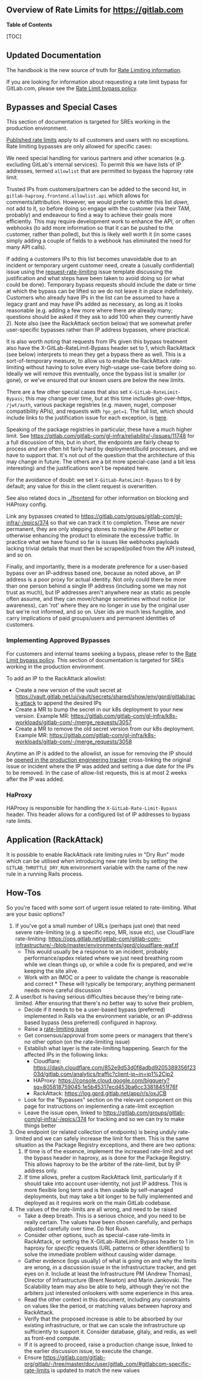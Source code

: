 ## Overview of Rate Limits for <https://gitlab.com>

**Table of Contents**

[TOC]

## Updated Documentation

The handbook is the new source of truth for [Rate Limiting information](https://handbook.gitlab.com/handbook/engineering/infrastructure/rate-limiting/).

If you are looking for information about requesting a rate limit bypass for GitLab.com, please see the [Rate Limit bypass policy](bypass-policy.md).

## Bypasses and Special Cases

This section of documentation is targeted for SREs working in the production environment.

[Published rate limits](https://docs.gitlab.com/ee/user/gitlab_com/index.html#gitlabcom-specific-rate-limits) apply to all customers and users with no exceptions. Rate limiting bypasses are only allowed for specific cases:

We need special handling for various partners and other scenarios (e.g. excluding GitLab's internal services).
To permit this we have lists of IP addresses, termed `allowlist` that are permitted to bypass the haproxy rate limit.

Trusted IPs from customers/partners can be added to the second list, in `gitlab-haproxy.frontend.allowlist.api` which allows
for comments/attribution. However, we would prefer to whittle this list _down_, not add to it, so before doing so
engage with the customer (via their TAM, probably) and endeavour to find a way to achieve their goals more efficiently.
This may require development work to enhance the API, or often webhooks (to add more information so that it can be
pushed to the customer, rather than polled), but this is likely well worth it (in some cases simply adding a couple of
fields to a webhook has eliminated the need for many API calls).

If adding a customers IPs to this list becomes unavoidable due to an incident or temporary urgent customer need,
create a (usually confidential) issue using the
[request-rate-limiting](https://gitlab.com/gitlab-com/gl-infra/reliability/-/issues/new?issuable_template=request-rate-limiting)
issue template discussing the justification and what steps have been taken to avoid doing so (or what could be done).
Temporary bypass requests should include the date or time at which the bypass can be lifted so we do not leave it in place indefinitely.
Customers who already have IPs in the list can be assumed to have a legacy grant and may have IPs added as necessary, as
long as it looks reasonable (e.g. adding a few more where there are already many; questions should be asked if they ask
to add 100 when they currently have 2). Note also (see the RackAttack section below) that we somewhat prefer
user-specific bypasses rather than IP address bypasses, where practical.

It is also worth noting that requests from IPs given this bypass treatment also have the X-GitLab-RateLimit-Bypass
header set to 1, which RackAttack (see below) interprets to mean they get a bypass there as well. This is a
sort-of-temporary measure, to allow us to enable the RackAttack rate-limiting without having to solve every high-usage
use-case before doing so. Ideally we will remove this eventually, once the bypass list is smaller (or gone), or we've
ensured that our known users are below the new limits.

There are a few other special cases that also set `X-GitLab-RateLimit-Bypass`; this may change over time, but at this time
includes git-over-https, `/jwt/auth`, various package registries (e.g. maven, nuget, composer compatibility APIs), and
requests with `?go_get=1`. The full list, which should include links to the justification issue for each exception,
is [here](https://gitlab.com/gitlab-cookbooks/gitlab-haproxy/-/blob/master/templates/default/frontends/https.erb#L49).

Speaking of the package registries in particular, these have a much higher limit. See
<https://gitlab.com/gitlab-com/gl-infra/reliability/-/issues/11748> for a full discussion of this, but in short, the
endpoints are fairly cheap to process _and_ are often hit fairly hard by deployment/build processes, and we have to
support that. It's not out of the question that the architecture of this may change in future. The others are a bit
more special-case (and a bit less interesting) and the justifications won't be repeated here.

For the avoidance of doubt: we set `X-GitLab-RateLimit-Bypass` to `0` by default; any value for this in the client request
is overwritten.

See also related docs in [../frontend](../frontend/) for other information on blocking and HAProxy config.

Link any bypasses created to <https://gitlab.com/groups/gitlab-com/gl-infra/-/epics/374> so that we can track it to completion.
These are _never_ permanent, they are only stepping stones to making the API better or otherwise enhancing the product to eliminate
the excessive traffic. In practice what we have found so far is issues like webhooks payloads lacking trivial details that
must then be scraped/polled from the API instead, and so on.

Finally, and importantly, there is a moderate preference for a user-based bypass over an IP-address based one, because
as noted above, an IP address is a poor proxy for actual identity. Not only could there be more than one person behind
a single IP address (including some we may not trust as much), but IP addresses aren't anywhere near as static as people
often assume, and they can move/change sometimes without notice (or awareness), can 'rot' where they are no longer in
use by the original user but we're not informed, and so on. User ids are much less fungible, and carry implications of
paid groups/users and permanent identities of customers.

### Implementing Approved Bypasses

For customers and internal teams seeking a bypass, please refer to the [Rate Limit bypass policy](bypass-policy.md). This section of documentation is targeted for SREs working in the production environment.

To add an IP to the RackAttack allowlist:

- Create a new version of the vault secret at
  <https://vault.gitlab.net/ui/vault/secrets/shared/show/env/gprd/gitlab/rack-attack>
  to append the desired IPs
- Create a MR to bump the secret in our k8s deployment to your new version. Example MR:
  <https://gitlab.com/gitlab-com/gl-infra/k8s-workloads/gitlab-com/-/merge_requests/3057>
- Create a MR to remove the old secret version from our k8s deployment. Example MR:
  <https://gitlab.com/gitlab-com/gl-infra/k8s-workloads/gitlab-com/-/merge_requests/3058>

Anytime an IP is added to the allowlist, an issue for removing the IP should be [opened in the production engineering tracker](https://gitlab.com/gitlab-com/gl-infra/production-engineering/-/issues/new) cross-linking the original issue or incident where the IP was added and setting a due date for the IPs to be removed. In the case of allow-list requests, this is at most 2 weeks after the IP was added.

### HaProxy

HAProxy is responsible for handling the `X-GitLab-Rate-Limit-Bypass` header. This header allows for a configured list of IP addresses to bypass rate limits.

## Application (RackAttack)

It is possible to enable RackAttack rate limiting rules in "Dry Run" mode which can be utilised when introducing new rate limits by setting the `GITLAB_THROTTLE_DRY_RUN` environment variable with the name of the new rule in a running Rails process.

## How-Tos

So you're faced with some sort of urgent issue related to rate-limiting. What are your basic options?

1. If you've got a small number of URLs (perhaps just one) that need severe rate-limiting (e.g. a specific repo, MR,
   issue etc), use CloudFlare rate-limiting:
   <https://ops.gitlab.net/gitlab-com/gitlab-com-infrastructure/-/blob/master/environments/gprd/cloudflare-waf.tf>
   - This would usually be a response to an incident, probably performance/apdex related where we just need breathing
   room while we clean things up, or while a code fix is prepared, and we're keeping the site alive.
   - Work with an IMOC or a peer to validate the change is reasonable and correct \* These will typically be temporary; anything permanent needs more careful discussion
1. A user/bot is having serious difficulties because they're being rate-limited. After ensuring that
   there's no better way to solve their problem,
   - Decide if it needs to be a user-based bypass (preferred) implemented in Rails via the environment variable, or an
     IP-address based bypass (less preferred) configured in haproxy.
   - Raise a [rate-limiting issue](https://gitlab.com/gitlab-com/gl-infra/reliability/-/issues/new?issuable_template=request-rate-limiting)
   - Get consensus/approval from some peers or managers that there's no other option (on the rate-limiting issue)
   - Establish what layer is the rate-limiting happening. Search for the affected IPs in the following links:
     - Cloudflare: <https://dash.cloudflare.com/852e9d53d0f8adbd9205389356f2303d/gitlab.com/analytics/traffic?client-ip~in=ip1%2Cip2>
     - HAProxy: <https://console.cloud.google.com/bigquery?sq=805818759045:1e5b45317ecd453ba6cc33818451f76f>
     - RackAttack: <https://log.gprd.gitlab.net/app/r/s/oxJCB>
   - Look for the "Bypasses" section on the relevant component on this page for instructions on implementing a rate-limit exception
   - Leave the issue open, linked to <https://gitlab.com/groups/gitlab-com/gl-infra/-/epics/374> for tracking and so we
     can try to make things better
1. One endpoint (or related collection of endpoints) is being unduly rate-limited and we can safely increase the limit for them. This is the same situation as the Package Registry exceptions, and there are two options:
   1. If time is of the essence, implement the increased rate-limit and set the bypass header in haproxy, as is done for the Package Registry. This allows haproxy to be the arbiter of the rate-limit, but by IP address only.
   1. If time allows, prefer a custom RackAttack limit, particularly if it should take into account user-identity, not just IP address. This is more flexible long term and is then usable by self-managed deployments, but may take a bit longer to be fully implemented and deployed as it requires work on the main GitLab codebase.
1. The values of the rate-limits are all wrong, and need to be raised
   - Take a deep breath. This is a serious choice, and you need to be really certain. The values have been chosen
     carefully, and perhaps adjusted carefully over time. Do Not Rush.
   - Consider other options, such as special-case rate-limits in RackAttack, or setting the X-GitLab-RateLimit-Bypass
     header to 1 in haproxy for _specific_ requests (URL patterns or other identifiers) to solve the immediate problem
     without causing wider damage.
   - Gather evidence (logs usually) of what is going on and why the limits are wrong, in a discussion issue in the
     infrastructure tracker, and get eyes on it. Include at least the Infrastructure PM (Andrew Thomas), Director of
     Infrastructure (Brent Newton) and Marin Jankovski. The Scalability team may also be able to help, although they're
     not the arbiters just interested onlookers with some experience in this area.
   - Read the other context in this document, including any constraints on values like the period, or matching values
     between haproxy and RackAttack.
   - Verify that the proposed increase is able to be absorbed by our existing infrastructure, or that we can scale the
     infrastructure up sufficiently to support it. Consider database, gitaly, and redis, as well as front-end compute.
   - If it is agreed to proceed, raise a production change issue, linked to the earlier discussion issue, to execute the
     change.
   - Ensure <https://gitlab.com/gitlab-org/gitlab/-/tree/master/doc/user/gitlab_com/#gitlabcom-specific-rate-limits> is
     updated to match the new values
